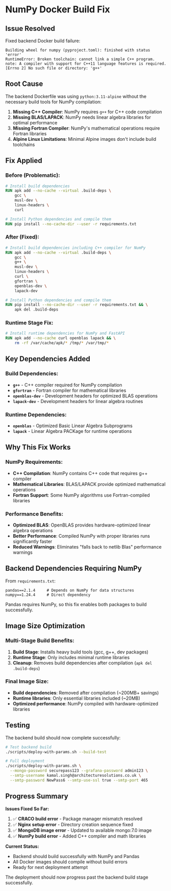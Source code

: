 # NumPy Docker Build Fix

## Issue Resolved

Fixed backend Docker build failure:
```
Building wheel for numpy (pyproject.toml): finished with status 'error'
RuntimeError: Broken toolchain: cannot link a simple C++ program. 
note: A compiler with support for C++11 language features is required.
[Errno 2] No such file or directory: 'g++'
```

## Root Cause

The backend Dockerfile was using `python:3.11-alpine` without the necessary build tools for NumPy compilation:

1. **Missing C++ Compiler**: NumPy requires `g++` for C++ code compilation
2. **Missing BLAS/LAPACK**: NumPy needs linear algebra libraries for optimal performance
3. **Missing Fortran Compiler**: NumPy's mathematical operations require Fortran libraries
4. **Alpine Linux Limitations**: Minimal Alpine images don't include build toolchains

## Fix Applied

### Before (Problematic):
```dockerfile
# Install build dependencies
RUN apk add --no-cache --virtual .build-deps \
    gcc \
    musl-dev \
    linux-headers \
    curl

# Install Python dependencies and compile them
RUN pip install --no-cache-dir --user -r requirements.txt
```

### After (Fixed):
```dockerfile
# Install build dependencies including C++ compiler for NumPy
RUN apk add --no-cache --virtual .build-deps \
    gcc \
    g++ \
    musl-dev \
    linux-headers \
    curl \
    gfortran \
    openblas-dev \
    lapack-dev

# Install Python dependencies and compile them
RUN pip install --no-cache-dir --user -r requirements.txt && \
    apk del .build-deps
```

### Runtime Stage Fix:
```dockerfile
# Install runtime dependencies for NumPy and FastAPI
RUN apk add --no-cache curl openblas lapack && \
    rm -rf /var/cache/apk/* /tmp/* /var/tmp/*
```

## Key Dependencies Added

### Build Dependencies:
- **`g++`** - C++ compiler required for NumPy compilation
- **`gfortran`** - Fortran compiler for mathematical libraries
- **`openblas-dev`** - Development headers for optimized BLAS operations
- **`lapack-dev`** - Development headers for linear algebra routines

### Runtime Dependencies:
- **`openblas`** - Optimized Basic Linear Algebra Subprograms
- **`lapack`** - Linear Algebra PACKage for runtime operations

## Why This Fix Works

### NumPy Requirements:
- **C++ Compilation**: NumPy contains C++ code that requires g++ compiler
- **Mathematical Libraries**: BLAS/LAPACK provide optimized mathematical operations
- **Fortran Support**: Some NumPy algorithms use Fortran-compiled libraries

### Performance Benefits:
- **Optimized BLAS**: OpenBLAS provides hardware-optimized linear algebra operations
- **Better Performance**: Compiled NumPy with proper libraries runs significantly faster
- **Reduced Warnings**: Eliminates "falls back to netlib Blas" performance warnings

## Backend Dependencies Requiring NumPy

From `requirements.txt`:
```
pandas==2.1.4     # Depends on NumPy for data structures
numpy==1.24.4     # Direct dependency
```

Pandas requires NumPy, so this fix enables both packages to build successfully.

## Image Size Optimization

### Multi-Stage Build Benefits:
1. **Build Stage**: Installs heavy build tools (gcc, g++, dev packages)
2. **Runtime Stage**: Only includes minimal runtime libraries
3. **Cleanup**: Removes build dependencies after compilation (`apk del .build-deps`)

### Final Image Size:
- **Build dependencies**: Removed after compilation (~200MB+ savings)
- **Runtime libraries**: Only essential libraries included (~20MB)
- **Optimized performance**: NumPy compiled with hardware-optimized libraries

## Testing

The backend build should now complete successfully:

```bash
# Test backend build
./scripts/deploy-with-params.sh --build-test

# Full deployment
./scripts/deploy-with-params.sh \
  --mongo-password securepass123 --grafana-password admin123 \
  --smtp-username kamal.singh@architecturesolutions.co.uk \
  --smtp-password NewPass6 --smtp-use-ssl true --smtp-port 465
```

## Progress Summary

**Issues Fixed So Far:**
1. ✅ **CRACO build error** - Package manager mismatch resolved
2. ✅ **Nginx setup error** - Directory creation sequence fixed
3. ✅ **MongoDB image error** - Updated to available mongo:7.0 image
4. ✅ **NumPy build error** - Added C++ compiler and math libraries

**Current Status:**
- Backend should build successfully with NumPy and Pandas
- All Docker images should compile without build errors
- Ready for next deployment attempt

The deployment should now progress past the backend build stage successfully.